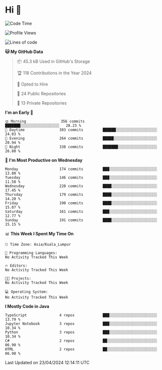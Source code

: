 <h1>Hi 👋</h1>

<!--START_SECTION:waka-->
![Code Time](http://img.shields.io/badge/Code%20Time-498%20hrs%2045%20mins-blue)

![Profile Views](http://img.shields.io/badge/Profile%20Views-0-blue)

![Lines of code](https://img.shields.io/badge/From%20Hello%20World%20I%27ve%20Written-1.2%20million%20lines%20of%20code-blue)

**🐱 My GitHub Data** 

> 📦 45.3 kB Used in GitHub's Storage 
 > 
> 🏆 118 Contributions in the Year 2024
 > 
> 💼 Opted to Hire
 > 
> 📜 24 Public Repositories 
 > 
> 🔑 13 Private Repositories 
 > 
**I'm an Early 🐤** 

```text
🌞 Morning                356 commits         ███████░░░░░░░░░░░░░░░░░░   28.23 % 
🌆 Daytime                303 commits         ██████░░░░░░░░░░░░░░░░░░░   24.03 % 
🌃 Evening                264 commits         █████░░░░░░░░░░░░░░░░░░░░   20.94 % 
🌙 Night                  338 commits         ███████░░░░░░░░░░░░░░░░░░   26.80 % 
```
📅 **I'm Most Productive on Wednesday** 

```text
Monday                   174 commits         ███░░░░░░░░░░░░░░░░░░░░░░   13.80 % 
Tuesday                  146 commits         ███░░░░░░░░░░░░░░░░░░░░░░   11.58 % 
Wednesday                220 commits         ████░░░░░░░░░░░░░░░░░░░░░   17.45 % 
Thursday                 179 commits         ████░░░░░░░░░░░░░░░░░░░░░   14.20 % 
Friday                   190 commits         ████░░░░░░░░░░░░░░░░░░░░░   15.07 % 
Saturday                 161 commits         ███░░░░░░░░░░░░░░░░░░░░░░   12.77 % 
Sunday                   191 commits         ████░░░░░░░░░░░░░░░░░░░░░   15.15 % 
```


📊 **This Week I Spent My Time On** 

```text
🕑︎ Time Zone: Asia/Kuala_Lumpur

💬 Programming Languages: 
No Activity Tracked This Week

🔥 Editors: 
No Activity Tracked This Week

🐱‍💻 Projects: 
No Activity Tracked This Week

💻 Operating System: 
No Activity Tracked This Week
```

**I Mostly Code in Java** 

```text
TypeScript               4 repos             ███░░░░░░░░░░░░░░░░░░░░░░   13.79 % 
Jupyter Notebook         3 repos             ███░░░░░░░░░░░░░░░░░░░░░░   10.34 % 
Python                   3 repos             ███░░░░░░░░░░░░░░░░░░░░░░   10.34 % 
C#                       2 repos             ██░░░░░░░░░░░░░░░░░░░░░░░   06.90 % 
HTML                     2 repos             ██░░░░░░░░░░░░░░░░░░░░░░░   06.90 % 
```




 Last Updated on 23/04/2024 12:14:11 UTC
<!--END_SECTION:waka-->
